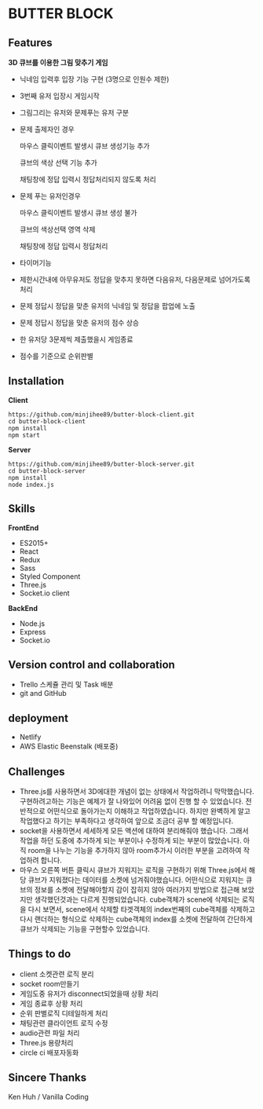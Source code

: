 # BUTTER BLOCK

## Features

__3D 큐브를 이용한 그림 맞추기 게임__

- 닉네임 입력후 입장 기능 구현 (3명으로 인원수 제한)

- 3번째 유저 입장시 게임시작

- 그림그리는 유저와 문제푸는 유저 구분

- 문제 출제자인 경우 

  마우스 클릭이벤트 발생시 큐브 생성기능 추가

  큐브의 색상 선택 기능 추가

  채팅창에 정답 입력시 정답처리되지 않도록 처리



- 문제 푸는 유저인경우

  마우스 클릭이벤트 발생시 큐브 생성 불가

  큐브의 색상선택 영역 삭제

  채팅창에 정답 입력시 정답처리

- 타이머기능

- 제한시간내에 아무유저도 정답을 맞추지 못하면 다음유저, 다음문제로 넘어가도록 처리

- 문제 정답시 정답을 맞춘 유저의 닉네임 및 정답을 팝업에 노출

- 문제 정답시 정답을 맞춘 유저의 점수 상승

- 한 유저당 3문제씩 제출했을시 게임종료

- 점수를 기준으로 순위판별



## Installation

__Client__

```
https://github.com/minjihee89/butter-block-client.git
cd butter-block-client
npm install
npm start
```



__Server__

```
https://github.com/minjihee89/butter-block-server.git
cd butter-block-server
npm install
node index.js
```


## Skills

__FrontEnd__

- ES2015+
- React
- Redux
- Sass
- Styled Component
- Three.js
- Socket.io client



__BackEnd__

- Node.js
- Express
- Socket.io



## Version control and collaboration

- Trello 스케쥴 관리 및 Task 배분
- git and GitHub



## deployment

- Netlify
- AWS Elastic Beenstalk (배포중)



## Challenges

- Three.js를 사용하면서 3D에대한 개념이 없는 상태에서 작업하려니 막막했습니다. 구현하려고하는 기능은 예제가 잘 나와있어 어려움 없이 진행 할 수 있었습니다. 전반적으로 어떤식으로 돌아가는지 이해하고 작업하였습니다. 하지만 완벽하게 알고 작업했다고 하기는 부족하다고 생각하여 앞으로 조금더 공부 할 예정입니다.
- socket을 사용하면서 세세하게 모든 액션에 대하여 분리해줘야 했습니다. 그래서 작업을 하던 도중에 추가하게 되는 부분이나 수정하게 되는 부분이 많았습니다. 아직 room을 나누는 기능을 추가하지 않아 room추가시 이러한 부분을 고려하여 작업하려 합니다.
- 마우스 오른쪽 버튼 클릭시 큐브가 지워지는 로직을 구현하기 위해 Three.js에서 해당 큐브가 지워졌다는 데이터를 소켓에 넘겨줘야했습니다. 어떤식으로 지워지는 큐브의 정보를 소켓에 전달해야할지 감이 잡히지 않아 여러가지 방법으로 접근해 보았지만 생각했던것과는 다르게 진행되었습니다. cube객체가 scene에 삭제되는 로직을 다시 보면서,  scene에서 삭제할 타겟객체의 index번째의 cube객체를 삭제하고 다시 랜더하는 형식으로 삭제하는 cube객체의 index를 소켓에 전달하여 간단하게 큐브가 삭제되는 기능을 구현할수 있었습니다.



## Things to do

- client 소켓관련 로직 분리
- socket room만들기
- 게임도중 유저가 disconnect되었을때 상황 처리
- 게임 종료후 상황 처리
- 순위 판별로직 디테일하게 처리
- 채팅관련 클라이언트 로직 수정
- audio관련 파일 처리
- Three.js 용량처리
- circle ci 배포자동화


## Sincere Thanks

Ken Huh / Vanilla Coding

